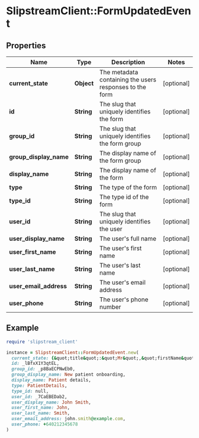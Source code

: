 # SlipstreamClient::FormUpdatedEvent

## Properties

| Name | Type | Description | Notes |
| ---- | ---- | ----------- | ----- |
| **current_state** | **Object** | The metadata containing the users responses to the form | [optional] |
| **id** | **String** | The slug that uniquely identifies the form | [optional] |
| **group_id** | **String** | The slug that uniquely identifies the form group | [optional] |
| **group_display_name** | **String** | The display name of the form group | [optional] |
| **display_name** | **String** | The display name of the form | [optional] |
| **type** | **String** | The type of the form | [optional] |
| **type_id** | **String** | The type id of the form | [optional] |
| **user_id** | **String** | The slug that uniquely identifies the user | [optional] |
| **user_display_name** | **String** | The user&#39;s full name | [optional] |
| **user_first_name** | **String** | The user&#39;s first name | [optional] |
| **user_last_name** | **String** | The user&#39;s last name | [optional] |
| **user_email_address** | **String** | The user&#39;s email address | [optional] |
| **user_phone** | **String** | The user&#39;s phone number | [optional] |

## Example

```ruby
require 'slipstream_client'

instance = SlipstreamClient::FormUpdatedEvent.new(
  current_state: {&quot;title&quot;:&quot;Mr&quot;,&quot;firstName&quot;:&quot;John&quot;,&quot;lastName&quot;:&quot;Smith&quot;},
  id: _lBfxX1Y3qtEL,
  group_id: _p8BaECPNwEb0,
  group_display_name: New patient onboarding,
  display_name: Patient details,
  type: PatientDetails,
  type_id: null,
  user_id: _7CaEBEDab2,
  user_display_name: John Smith,
  user_first_name: John,
  user_last_name: Smith,
  user_email_address: john.smith@example.com,
  user_phone: +640212345678
)
```

